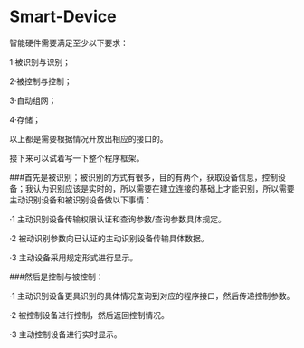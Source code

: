 # Smart-Device
智能硬件需要满足至少以下要求：

1·被识别与识别；

2·被控制与控制；

3·自动组网；

4·存储；

以上都是需要根据情况开放出相应的接口的。

接下来可以试着写一下整个程序框架。

###首先是被识别；被识别的方式有很多，目的有两个，获取设备信息，控制设备；我认为识别应该是实时的，所以需要在建立连接的基础上才能识别，所以需要主动识别设备和被识别设备做以下事情：

·1 主动识别设备传输权限认证和查询参数/查询参数具体规定。

·2 被动识别参数向已认证的主动识别设备传输具体数据。

·3 主动设备采用规定形式进行显示。

###然后是控制与被控制：

·1 主动识别设备更具识别的具体情况查询到对应的程序接口，然后传递控制参数。

·2 被控制设备进行控制，然后返回控制情况。

·3 主动控制设备进行实时显示。


